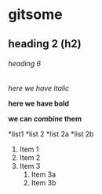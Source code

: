 # gitsome

## heading 2 (h2)

###### heading 6

*here we have italic*

**here we have bold**

**we can _combine_ them**

*list1
*list 2
  *list 2a
  *list 2b

1. Item 1
1. Item 2
1. Item 3
   1. Item 3a
   1. Item 3b
